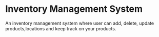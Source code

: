 # Inventory Management System

An inventory management system where user can add, delete, update products,locations and keep track on your products.


